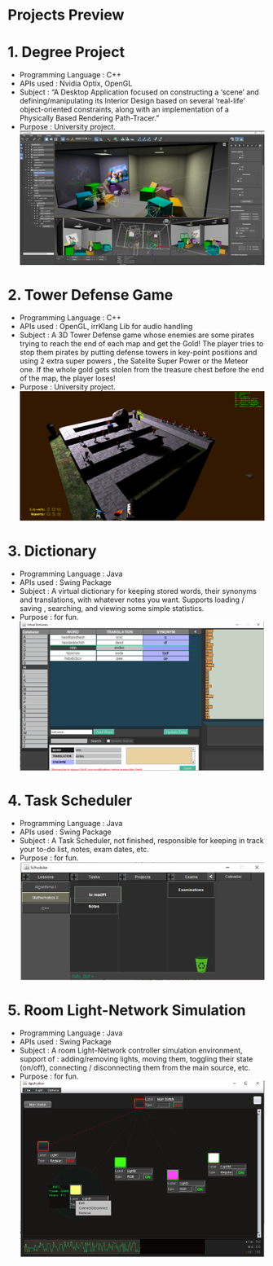 # Projects Preview


# 1. Degree Project
- Programming Language : C++
- APIs used : Nvidia Optix, OpenGL
- Subject : “A Desktop Application focused on constructing a ‘scene’ and defining/manipulating  its Interior Design based on several  ‘real-life’ object-oriented constraints,  along with an implementation of a Physically Based Rendering Path-Tracer.” 
- Purpose : University project.
![GitHub Logo](/Images/degree_project_preview.png)



# 2. Tower Defense Game
- Programming Language : C++
- APIs used : OpenGL, irrKlang Lib for audio handling
- Subject : A 3D Tower Defense game whose enemies are some pirates trying to reach the end of each map and get the Gold! The player tries to stop them pirates by putting defense towers in key-point positions and using 2 extra super powers , the Satelite Super Power or the Meteor one. If the whole gold gets stolen from the treasure chest before the end of the map, the player loses! 
- Purpose : University project.
![GitHub Logo](/Images/TD_game_preview.png)


# 3. Dictionary
- Programming Language : Java
- APIs used : Swing Package
- Subject : A virtual dictionary for keeping stored words, their synonyms and translations, with whatever notes you want. Supports loading / saving , searching, and viewing some simple statistics.
- Purpose : for fun.
![GitHub Logo](/Images/Dictionairy_preview.png)


# 4. Task Scheduler
- Programming Language : Java
- APIs used : Swing Package
- Subject : A Task Scheduler, not finished, responsible for keeping in track your to-do list, notes, exam dates, etc.
- Purpose : for fun.
![GitHub Logo](/Images/TaskSchedulr_preview.png)


# 5. Room Light-Network Simulation
- Programming Language : Java
- APIs used : Swing Package
- Subject : A room Light-Network controller simulation environment, support of : adding/removing lights, moving them, toggling their state (on/off), connecting / disconnecting them from the main source, etc.
- Purpose : for fun.
![GitHub Logo](/Images/LightNetwork_preview.png)

